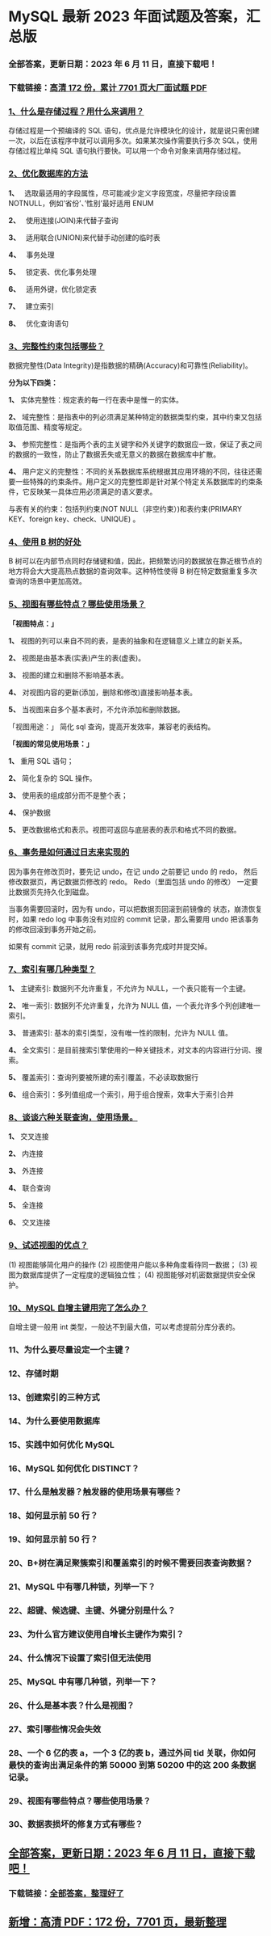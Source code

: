 # MySQL 最新 2023 年面试题及答案，汇总版

### 全部答案，更新日期：2023 年 6 月 11 日，直接下载吧！

### 下载链接：[高清 172 份，累计 7701 页大厂面试题 PDF](https://gitlab.gaorta.com/devteam/learning-journey/study-materials-collection/-/tree/master/docs/index.md)

### [1、什么是存储过程？用什么来调用？](https://gitlab.gaorta.com/devteam/learning-journey/study-materials-collection/-/tree/master/docs/MySQL/MySQL最新2021年面试题及答案，汇总版.md#1什么是存储过程用什么来调用)

存储过程是一个预编译的 SQL 语句，优点是允许模块化的设计，就是说只需创建一次，以后在该程序中就可以调用多次。如果某次操作需要执行多次 SQL，使用存储过程比单纯 SQL 语句执行要快。可以用一个命令对象来调用存储过程。

### [2、优化数据库的方法](https://gitlab.gaorta.com/devteam/learning-journey/study-materials-collection/-/tree/master/docs/MySQL/MySQL最新2021年面试题及答案，汇总版.md#2优化数据库的方法)

**1、**   选取最适用的字段属性，尽可能减少定义字段宽度，尽量把字段设置 NOTNULL，例如’省份’、’性别’最好适用 ENUM

**2、**   使用连接(JOIN)来代替子查询

**3、**   适用联合(UNION)来代替手动创建的临时表

**4、**   事务处理

**5、**   锁定表、优化事务处理

**6、**   适用外键，优化锁定表

**7、**   建立索引

**8、**   优化查询语句

### [3、完整性约束包括哪些？](https://gitlab.gaorta.com/devteam/learning-journey/study-materials-collection/-/tree/master/docs/MySQL/MySQL最新2021年面试题及答案，汇总版.md#3完整性约束包括哪些)

数据完整性(Data Integrity)是指数据的精确(Accuracy)和可靠性(Reliability)。

**分为以下四类：**

**1、** 实体完整性：规定表的每一行在表中是惟一的实体。

**2、** 域完整性：是指表中的列必须满足某种特定的数据类型约束，其中约束又包括取值范围、精度等规定。

**3、** 参照完整性：是指两个表的主关键字和外关键字的数据应一致，保证了表之间的数据的一致性，防止了数据丢失或无意义的数据在数据库中扩散。

**4、** 用户定义的完整性：不同的关系数据库系统根据其应用环境的不同，往往还需要一些特殊的约束条件。用户定义的完整性即是针对某个特定关系数据库的约束条件，它反映某一具体应用必须满足的语义要求。

与表有关的约束：包括列约束(NOT NULL（非空约束）)和表约束(PRIMARY KEY、foreign key、check、UNIQUE) 。

### [4、使用 B 树的好处](https://gitlab.gaorta.com/devteam/learning-journey/study-materials-collection/-/tree/master/docs/MySQL/MySQL最新2021年面试题及答案，汇总版.md#4使用b树的好处)

B 树可以在内部节点同时存储键和值，因此，把频繁访问的数据放在靠近根节点的地方将会大大提高热点数据的查询效率。这种特性使得 B 树在特定数据重复多次查询的场景中更加高效。

### [5、视图有哪些特点？哪些使用场景？](https://gitlab.gaorta.com/devteam/learning-journey/study-materials-collection/-/tree/master/docs/MySQL/MySQL最新2021年面试题及答案，汇总版.md#5视图有哪些特点哪些使用场景)

**「视图特点：」**

**1、** 视图的列可以来自不同的表，是表的抽象和在逻辑意义上建立的新关系。

**2、** 视图是由基本表(实表)产生的表(虚表)。

**3、** 视图的建立和删除不影响基本表。

**4、** 对视图内容的更新(添加，删除和修改)直接影响基本表。

**5、** 当视图来自多个基本表时，不允许添加和删除数据。

「视图用途：」 简化 sql 查询，提高开发效率，兼容老的表结构。

**「视图的常见使用场景：」**

**1、** 重用 SQL 语句；

**2、** 简化复杂的 SQL 操作。

**3、** 使用表的组成部分而不是整个表；

**4、** 保护数据

**5、** 更改数据格式和表示。视图可返回与底层表的表示和格式不同的数据。

### [6、事务是如何通过日志来实现的](https://gitlab.gaorta.com/devteam/learning-journey/study-materials-collection/-/tree/master/docs/MySQL/MySQL最新2021年面试题及答案，汇总版.md#6事务是如何通过日志来实现的)

因为事务在修改页时，要先记 undo，在记 undo 之前要记 undo 的 redo， 然后修改数据页，再记数据页修改的 redo。 Redo（里面包括 undo 的修改） 一定要比数据页先持久化到磁盘。

当事务需要回滚时，因为有 undo，可以把数据页回滚到前镜像的 状态，崩溃恢复时，如果 redo log 中事务没有对应的 commit 记录，那么需要用 undo 把该事务的修改回滚到事务开始之前。

如果有 commit 记录，就用 redo 前滚到该事务完成时并提交掉。

### [7、索引有哪几种类型？](https://gitlab.gaorta.com/devteam/learning-journey/study-materials-collection/-/tree/master/docs/MySQL/MySQL最新2021年面试题及答案，汇总版.md#7索引有哪几种类型)

**1、** 主键索引: 数据列不允许重复，不允许为 NULL，一个表只能有一个主键。

**2、** 唯一索引: 数据列不允许重复，允许为 NULL 值，一个表允许多个列创建唯一索引。

**3、** 普通索引: 基本的索引类型，没有唯一性的限制，允许为 NULL 值。

**4、** 全文索引：是目前搜索引擎使用的一种关键技术，对文本的内容进行分词、搜索。

**5、** 覆盖索引：查询列要被所建的索引覆盖，不必读取数据行

**6、** 组合索引：多列值组成一个索引，用于组合搜索，效率大于索引合并

### [8、谈谈六种关联查询，使用场景。](https://gitlab.gaorta.com/devteam/learning-journey/study-materials-collection/-/tree/master/docs/MySQL/MySQL最新2021年面试题及答案，汇总版.md#8谈谈六种关联查询使用场景。)

**1、** 交叉连接

**2、** 内连接

**3、** 外连接

**4、** 联合查询

**5、** 全连接

**6、** 交叉连接

### [9、试述视图的优点？](https://gitlab.gaorta.com/devteam/learning-journey/study-materials-collection/-/tree/master/docs/MySQL/MySQL最新2021年面试题及答案，汇总版.md#9试述视图的优点)

(1) 视图能够简化用户的操作 (2) 视图使用户能以多种角度看待同一数据； (3) 视图为数据库提供了一定程度的逻辑独立性； (4) 视图能够对机密数据提供安全保护。

### [10、MySQL 自增主键用完了怎么办？](https://gitlab.gaorta.com/devteam/learning-journey/study-materials-collection/-/tree/master/docs/MySQL/MySQL最新2021年面试题及答案，汇总版.md#10mysql自增主键用完了怎么办)

自增主键一般用 int 类型，一般达不到最大值，可以考虑提前分库分表的。

### 11、为什么要尽量设定一个主键？

### 12、存储时期

### 13、创建索引的三种方式

### 14、为什么要使用数据库

### 15、实践中如何优化 MySQL

### 16、MySQL 如何优化 DISTINCT？

### 17、什么是触发器？触发器的使用场景有哪些？

### 18、如何显示前 50 行？

### 19、如何显示前 50 行？

### 20、B+树在满足聚簇索引和覆盖索引的时候不需要回表查询数据？

### 21、MySQL 中有哪几种锁，列举一下？

### 22、超键、候选键、主键、外键分别是什么？

### 23、为什么官方建议使用自增长主键作为索引？

### 24、什么情况下设置了索引但无法使用

### 25、MySQL 中有哪几种锁，列举一下？

### 26、什么是基本表？什么是视图？

### 27、索引哪些情况会失效

### 28、一个 6 亿的表 a，一个 3 亿的表 b，通过外间 tid 关联，你如何最快的查询出满足条件的第 50000 到第 50200 中的这 200 条数据记录。

### 29、视图有哪些特点？哪些使用场景？

### 30、数据表损坏的修复方式有哪些？

## [全部答案，更新日期：2023 年 6 月 11 日，直接下载吧！](https://gitlab.gaorta.com/devteam/learning-journey/study-materials-collection/-/tree/master/docs/daan.md)

### 下载链接：[全部答案，整理好了](https://gitlab.gaorta.com/devteam/learning-journey/study-materials-collection/-/tree/master/docs/daan.md)

## [新增：高清 PDF：172 份，7701 页，最新整理](https://gitlab.gaorta.com/devteam/learning-journey/study-materials-collection/-/tree/master/docs/daan.md)
